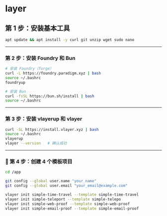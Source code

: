 # layer

## 第 1 步：安装基本工具

```bash
apt update && apt install -y curl git unzip wget sudo nano
```

---

### 第 2 步：安装 Foundry 和 Bun

```bash
# 安装 Foundry（forge）
curl -L https://foundry.paradigm.xyz | bash
source ~/.bashrc
foundryup

# 安装 Bun
curl -fsSL https://bun.sh/install | bash
source ~/.bashrc
```

---

### 第 3 步：安装 vlayerup 和 vlayer

```bash
curl -SL https://install.vlayer.xyz | bash
source ~/.bashrc
vlayerup
vlayer --version   # 确认成功
```

---

### 🧪 第 4 步：创建 4 个模板项目

```bash
cd /app
```

```bash
git config --global user.name "your_name"
git config --global user.email "your_email@example.com"
```

```bash
vlayer init simple-time-travel --template simple-time-travel
vlayer init simple-teleport --template simple-telepo
vlayer init simple-web-proof --template simple-web-proof
vlayer init simple-email-proof --template simple-email-proof
```
